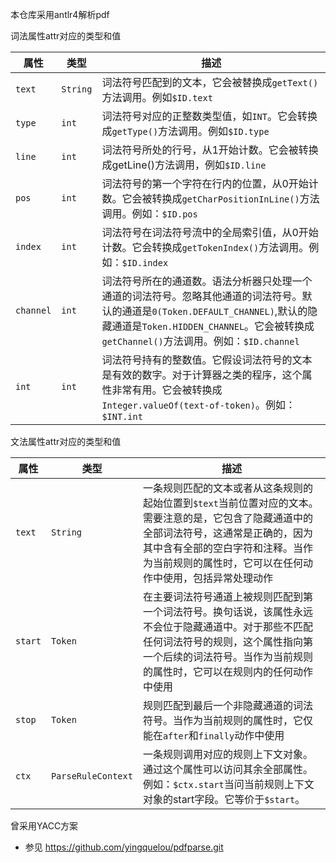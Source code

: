 本仓库采用antlr4解析pdf


词法属性attr对应的类型和值

属性|类型|描述
-|-|-
`text`|`String`|词法符号匹配到的文本，它会被替换成`getText()`方法调用。例如`$ID.text`
`type`|`int`|词法符号对应的正整数类型值，如`INT`。它会转换成`getType()`方法调用。例如`$ID.type`
`line`|`int`|词法符号所处的行号，从1开始计数。它会被转换成getLine()方法调用，例如`$ID.line`
`pos`|`int`|词法符号的第一个字符在行内的位置，从0开始计数。它会被转换成`getCharPositionInLine()`方法调用。例如：`$ID.pos`
`index`|`int`|词法符号在词法符号流中的全局索引值，从0开始计数。它会转换成`getTokenIndex()`方法调用。例如：`$ID.index`
`channel`|`int`|词法符号所在的通道数。语法分析器只处理一个通道的词法符号。忽略其他通道的词法符号。默认的通道是`0(Token.DEFAULT_CHANNEL)`,默认的隐藏通道是`Token.HIDDEN_CHANNEL`。它会被转换成`getChannel()`方法调用。例如：`$ID.channel`
`int`|`int`|词法符号持有的整数值。它假设词法符号的文本是有效的数字。对于计算器之类的程序，这个属性非常有用。它会被转换成`Integer.valueOf(text-of-token)`。例如：`$INT.int`

文法属性attr对应的类型和值

属性|类型|描述
-|-|-
`text`|`String`|一条规则匹配的文本或者从这条规则的起始位置到`$text`当前位置对应的文本。需要注意的是，它包含了隐藏通道中的全部词法符号，这通常是正确的，因为其中含有全部的空白字符和注释。当作为当前规则的属性时，它可以在任何动作中使用，包括异常处理动作
`start`|`Token`|在主要词法符号通道上被规则匹配到第一个词法符号。换句话说，该属性永远不会位于隐藏通道中。对于那些不匹配任何词法符号的规则，这个属性指向第一个后续的词法符号。当作为当前规则的属性时，它可以在规则内的任何动作中使用
`stop`|`Token`|规则匹配到最后一个非隐藏通道的词法符号。当作为当前规则的属性时，它仅能在`after`和`finally`动作中使用
`ctx`|`ParseRuleContext`|一条规则调用对应的规则上下文对象。通过这个属性可以访问其余全部属性。例如：`$ctx.start`当问当前规则上下文对象的start字段。它等价于`$start`。

曾采用YACC方案

- 参见 https://github.com/yingquelou/pdfparse.git